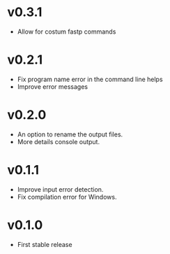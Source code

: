 # v0.3.1
- Allow for costum fastp commands

# v0.2.1
- Fix program name error in the command line helps
- Improve error messages

# v0.2.0
- An option to rename the output files.
- More details console output. 

# v0.1.1
- Improve input error detection.
- Fix compilation error for Windows.

# v0.1.0
- First stable release